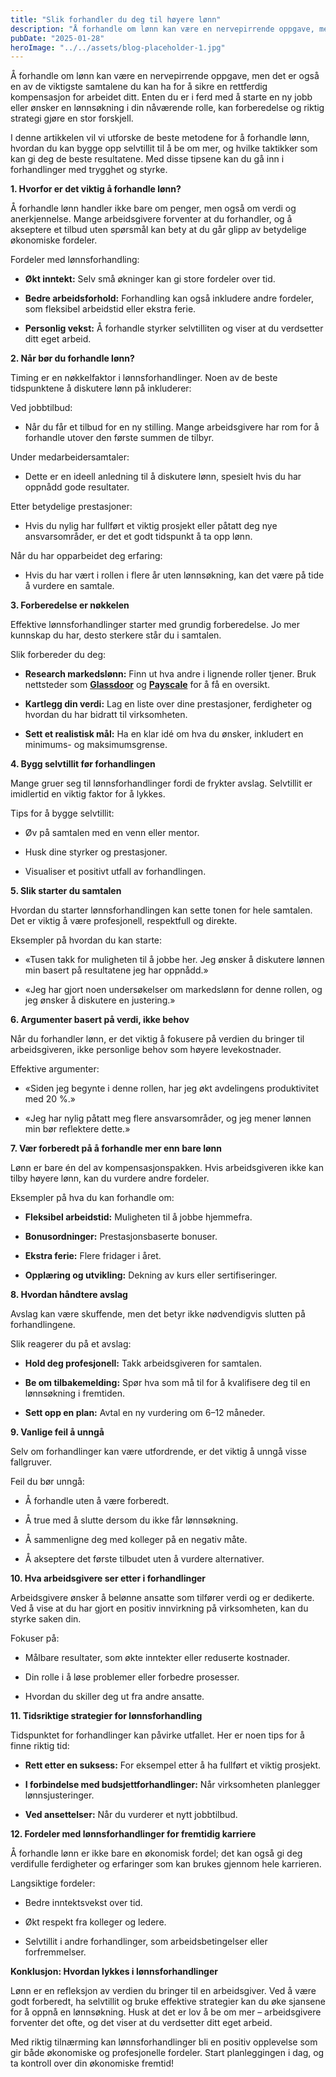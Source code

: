 ```yaml
---
title: "Slik forhandler du deg til høyere lønn"
description: "Å forhandle om lønn kan være en nervepirrende oppgave, men det er også en av de viktigste samtalene du kan ha for å sikre en rettferdig kompensasjon for arbeidet ditt. Enten du er i ferd med å starte en ny jobb eller ønsker en lønnsøkning i din nåværende rolle, kan forberedelse og riktig strategi gjøre &#8230; Read more"
pubDate: "2025-01-28"
heroImage: "../../assets/blog-placeholder-1.jpg"
---
```


Å forhandle om lønn kan være en nervepirrende oppgave, men det er også en av de viktigste samtalene du kan ha for å sikre en rettferdig kompensasjon for arbeidet ditt. Enten du er i ferd med å starte en ny jobb eller ønsker en lønnsøkning i din nåværende rolle, kan forberedelse og riktig strategi gjøre en stor forskjell.

I denne artikkelen vil vi utforske de beste metodene for å forhandle lønn, hvordan du kan bygge opp selvtillit til å be om mer, og hvilke taktikker som kan gi deg de beste resultatene. Med disse tipsene kan du gå inn i forhandlinger med trygghet og styrke.

**1. Hvorfor er det viktig å forhandle lønn?**

Å forhandle lønn handler ikke bare om penger, men også om verdi og anerkjennelse. Mange arbeidsgivere forventer at du forhandler, og å akseptere et tilbud uten spørsmål kan bety at du går glipp av betydelige økonomiske fordeler.

Fordeler med lønnsforhandling:

- **Økt inntekt:** Selv små økninger kan gi store fordeler over tid.

- **Bedre arbeidsforhold:** Forhandling kan også inkludere andre fordeler, som fleksibel arbeidstid eller ekstra ferie.

- **Personlig vekst:** Å forhandle styrker selvtilliten og viser at du verdsetter ditt eget arbeid.

**2. Når bør du forhandle lønn?**

Timing er en nøkkelfaktor i lønnsforhandlinger. Noen av de beste tidspunktene å diskutere lønn på inkluderer:

Ved jobbtilbud:

- Når du får et tilbud for en ny stilling. Mange arbeidsgivere har rom for å forhandle utover den første summen de tilbyr.

Under medarbeidersamtaler:

- Dette er en ideell anledning til å diskutere lønn, spesielt hvis du har oppnådd gode resultater.

Etter betydelige prestasjoner:

- Hvis du nylig har fullført et viktig prosjekt eller påtatt deg nye ansvarsområder, er det et godt tidspunkt å ta opp lønn.

Når du har opparbeidet deg erfaring:

- Hvis du har vært i rollen i flere år uten lønnsøkning, kan det være på tide å vurdere en samtale.

**3. Forberedelse er nøkkelen**

Effektive lønnsforhandlinger starter med grundig forberedelse. Jo mer kunnskap du har, desto sterkere står du i samtalen.

Slik forbereder du deg:

- **Research markedslønn:** Finn ut hva andre i lignende roller tjener. Bruk nettsteder som **[Glassdoor](https://www.glassdoor.com)** og **[Payscale](https://www.payscale.com)** for å få en oversikt.

- **Kartlegg din verdi:** Lag en liste over dine prestasjoner, ferdigheter og hvordan du har bidratt til virksomheten.

- **Sett et realistisk mål:** Ha en klar idé om hva du ønsker, inkludert en minimums- og maksimumsgrense.

**4. Bygg selvtillit før forhandlingen**

Mange gruer seg til lønnsforhandlinger fordi de frykter avslag. Selvtillit er imidlertid en viktig faktor for å lykkes.

Tips for å bygge selvtillit:

- Øv på samtalen med en venn eller mentor.

- Husk dine styrker og prestasjoner.

- Visualiser et positivt utfall av forhandlingen.

**5. Slik starter du samtalen**

Hvordan du starter lønnsforhandlingen kan sette tonen for hele samtalen. Det er viktig å være profesjonell, respektfull og direkte.

Eksempler på hvordan du kan starte:

- «Tusen takk for muligheten til å jobbe her. Jeg ønsker å diskutere lønnen min basert på resultatene jeg har oppnådd.»

- «Jeg har gjort noen undersøkelser om markedslønn for denne rollen, og jeg ønsker å diskutere en justering.»

**6. Argumenter basert på verdi, ikke behov**

Når du forhandler lønn, er det viktig å fokusere på verdien du bringer til arbeidsgiveren, ikke personlige behov som høyere levekostnader.

Effektive argumenter:

- «Siden jeg begynte i denne rollen, har jeg økt avdelingens produktivitet med 20 %.»

- «Jeg har nylig påtatt meg flere ansvarsområder, og jeg mener lønnen min bør reflektere dette.»

**7. Vær forberedt på å forhandle mer enn bare lønn**

Lønn er bare én del av kompensasjonspakken. Hvis arbeidsgiveren ikke kan tilby høyere lønn, kan du vurdere andre fordeler.

Eksempler på hva du kan forhandle om:

- **Fleksibel arbeidstid:** Muligheten til å jobbe hjemmefra.

- **Bonusordninger:** Prestasjonsbaserte bonuser.

- **Ekstra ferie:** Flere fridager i året.

- **Opplæring og utvikling:** Dekning av kurs eller sertifiseringer.

**8. Hvordan håndtere avslag**

Avslag kan være skuffende, men det betyr ikke nødvendigvis slutten på forhandlingene.

Slik reagerer du på et avslag:

- **Hold deg profesjonell:** Takk arbeidsgiveren for samtalen.

- **Be om tilbakemelding:** Spør hva som må til for å kvalifisere deg til en lønnsøkning i fremtiden.

- **Sett opp en plan:** Avtal en ny vurdering om 6–12 måneder.

**9. Vanlige feil å unngå**

Selv om forhandlinger kan være utfordrende, er det viktig å unngå visse fallgruver.

Feil du bør unngå:

- Å forhandle uten å være forberedt.

- Å true med å slutte dersom du ikke får lønnsøkning.

- Å sammenligne deg med kolleger på en negativ måte.

- Å akseptere det første tilbudet uten å vurdere alternativer.

**10. Hva arbeidsgivere ser etter i forhandlinger**

Arbeidsgivere ønsker å belønne ansatte som tilfører verdi og er dedikerte. Ved å vise at du har gjort en positiv innvirkning på virksomheten, kan du styrke saken din.

Fokuser på:

- Målbare resultater, som økte inntekter eller reduserte kostnader.

- Din rolle i å løse problemer eller forbedre prosesser.

- Hvordan du skiller deg ut fra andre ansatte.

**11. Tidsriktige strategier for lønnsforhandling**

Tidspunktet for forhandlinger kan påvirke utfallet. Her er noen tips for å finne riktig tid:

- **Rett etter en suksess:** For eksempel etter å ha fullført et viktig prosjekt.

- **I forbindelse med budsjettforhandlinger:** Når virksomheten planlegger lønnsjusteringer.

- **Ved ansettelser:** Når du vurderer et nytt jobbtilbud.

**12. Fordeler med lønnsforhandlinger for fremtidig karriere**

Å forhandle lønn er ikke bare en økonomisk fordel; det kan også gi deg verdifulle ferdigheter og erfaringer som kan brukes gjennom hele karrieren.

Langsiktige fordeler:

- Bedre inntektsvekst over tid.

- Økt respekt fra kolleger og ledere.

- Selvtillit i andre forhandlinger, som arbeidsbetingelser eller forfremmelser.

**Konklusjon: Hvordan lykkes i lønnsforhandlinger**

Lønn er en refleksjon av verdien du bringer til en arbeidsgiver. Ved å være godt forberedt, ha selvtillit og bruke effektive strategier kan du øke sjansene for å oppnå en lønnsøkning. Husk at det er lov å be om mer – arbeidsgivere forventer det ofte, og det viser at du verdsetter ditt eget arbeid.

Med riktig tilnærming kan lønnsforhandlinger bli en positiv opplevelse som gir både økonomiske og profesjonelle fordeler. Start planleggingen i dag, og ta kontroll over din økonomiske fremtid!